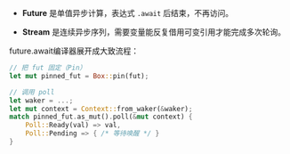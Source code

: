 - **Future** 是单值异步计算，表达式 `.await` 后结束，不再访问。
    
- **Stream** 是连续异步序列，需要变量能反复借用可变引用才能完成多次轮询。

future.await编译器展开成大致流程：

```rust
// 把 fut 固定（Pin）
let mut pinned_fut = Box::pin(fut);

// 调用 poll
let waker = ...;
let mut context = Context::from_waker(&waker);
match pinned_fut.as_mut().poll(&mut context) {
    Poll::Ready(val) => val,
    Poll::Pending => { /* 等待唤醒 */ }
}

```